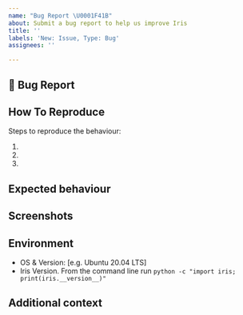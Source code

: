 ```yaml
---
name: "Bug Report \U0001F41B"
about: Submit a bug report to help us improve Iris
title: ''
labels: 'New: Issue, Type: Bug'
assignees: ''

---
```


## 🐛 Bug Report
<!-- a clear description of what the bug is -->

## How To Reproduce
Steps to reproduce the behaviour:

1. 
2. 
3. 

## Expected behaviour
<!-- A clear and concise description of what you expected to happen -->

## Screenshots
<!-- If applicable, add screenshots to help explain your problem. -->

## Environment 
 - OS & Version: [e.g. Ubuntu 20.04 LTS]
 - Iris Version.  From the command line run `python -c "import iris; print(iris.__version__)"`

## Additional context
<!--  Add any other context about the problem here. -->
